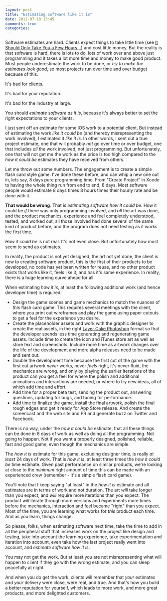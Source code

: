 ```yaml
---
layout: post
title: "Estimating Software like it is"
date: 2012-07-18 13:45
comments: true
categories: 
---
```


Software estimates are hard. Clients expect things to take little time (see [It Should Only Take You a Few Hours...](http://hiltmon.com/blog/2012/01/11/it-should-only-take-you-a-few-hours-dot-dot-dot/)) and cost little money. But the reality is that software is hard, there is lots to do, lots of work over and above just programming and it takes a lot more time and money to make good product. Most people underestimate the work to be done, or *try to make the estimates look good*, so most projects run over time and over budget because of this.

It's bad for clients.

It's bad for your reputation.

It's bad for the industry at large.

You should *estimate software as it is*, because it's always better to set the right expectations to your clients.

I just sent off an estimate for some iOS work to a potential client. But instead of estimating the work *like it could be* (and thereby misrepresenting the work involved), I estimated it *like it is*. In other words, I sent out a true project estimate, one that will probably *not* go over time or over budget, one that includes *all* the work involved, not just programming. But unfortunately, one that will not get me the work as the price is too high compared to the *how it could be* estimates they have received from others.

Let me throw out some numbers. The engagement is to create a simple flash card style game. I've done these before, and can whip a new one out in, lets say, 8 days pure programming time. From "Create Project" in Xcode to having the whole thing run from end to end, 8 days. Most software people would estimate 8 days times 8 hours times their hourly rate and be done with it.

**That would be wrong**. That is *estimating software how it could be*. How it could be *if* there was only programming involved, and *all* the art was done, and the product mechanics, experience and feel completely understood, tested, and worked out, all those involved had done several of the same kind of product before, and the program does not need testing as it works the first time. 

*How it could be* is not real. It's not even close. But unfortunately how most seem to send as estimates.

In reality, the product is not yet designed, the art not yet done, the client is new to creating software product, this is the first of their products to be developed, no code has yet been written for reuse, and no other product exists that works like it, feels like it, and has it's same experience. In reality, there is a huge learning curve ahead for all. 

When estimating *how it is*, at least the following additional work (and hence developer time) is required:

* Design the game scenes and game mechanics to match the nuances of *this* flash card game. This requires several meetings with the client, where you print out wireframes and play the game using paper cutouts to get a feel for the experience you desire.
* Create the placeholder assets and work with the graphic designer to create the real assets, in the right [Layer Cake Photoshop](http://hiltmon.com/blog/2012/07/11/layer-cake-photoshop-artwork/) format so that the developer spends less time generating and regenerating game assets. Include time to create the icon and iTunes store art as well as store text and screenshots. Include more time as artwork changes over the life of the development and more alpha releases need to be made and sent out.
* Double the development time because the first cut of the game with the first cut artwork *never* works, never *feels* right, it's never fluid, the mechanics are wrong, and only by playing the earlier iterations of the product can you get a feel for where the polish and additional animations and interactions are needed, or where to try new ideas, all of which add time and effort.
* Add time for a proper beta test, sending the product out, answering questions, updating for bugs, and tuning for performance.
* Add time to finalize the game, install the final artwork, polish the final rough edges and get it ready for App Store release. And create the screencast and the web site and PR and generate buzz on Twitter and Facebook.

There is no way, under the *how it could be* estimate, that all these things can be done in 8 days of work as well as doing all the programming. Not going to happen. Not if you want a properly designed, polished, reliable, fast and good game, even though the mechanics are simple.

The *how it is* estimate for this game, excluding designer time, is really *at least* 24 days of work. That is *how it is*, at least three times the *how it could be* time estimate. Given past performance on similar products, we're looking at close to the *minimum* right amount of time this can be made with an experienced crew (remember - it's a simple flash card game).

You'll note that I keep saying "at least" in the *how it is* estimate and all estimates are in terms of work and not duration. The art *will* take longer than you expect, and *will* require more iterations than you expect.  The product *will* iterate through more versions and experiments more times before the mechanics, interaction and feel became "right" than you expect. Most of the time, you are learning what works for *this* product each time. And as you learn, things change.

So please, folks, when estimating software next time, take the time to add in all the peripheral stuff that increases work on the project like design and testing, take into account the learning experience, take experimentation and iteration into account, even take how the last project really went into account, and *estimate software how it is*.

You may not get the work. But at least you are not misrepresenting what will happen to client if they go with the wrong estimate, and you can sleep peacefully at night.

And when you do get the work, clients will remember that *your* estimates and *your* delivery were close, were real, and true. And that's how you build a better reputation for yourself, which leads to more work, and more great products, and more delighted customers.
